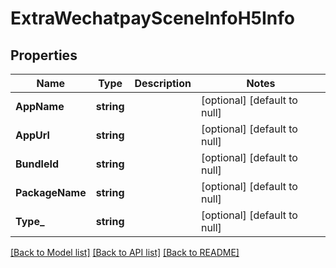# ExtraWechatpaySceneInfoH5Info

## Properties
Name | Type | Description | Notes
------------ | ------------- | ------------- | -------------
**AppName** | **string** |  | [optional] [default to null]
**AppUrl** | **string** |  | [optional] [default to null]
**BundleId** | **string** |  | [optional] [default to null]
**PackageName** | **string** |  | [optional] [default to null]
**Type_** | **string** |  | [optional] [default to null]

[[Back to Model list]](../README.md#documentation-for-models) [[Back to API list]](../README.md#documentation-for-api-endpoints) [[Back to README]](../README.md)


